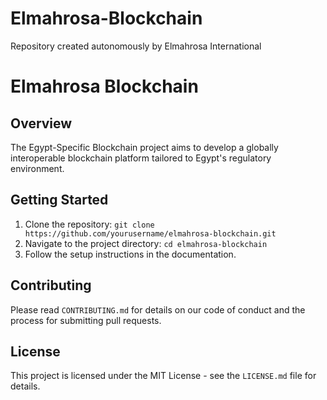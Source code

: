 # Elmahrosa-Blockchain
Repository created autonomously  by Elmahrosa International
# Elmahrosa Blockchain

## Overview
The Egypt-Specific Blockchain project aims to develop a globally interoperable blockchain platform tailored to Egypt's regulatory environment.

## Getting Started
1. Clone the repository: `git clone https://github.com/yourusername/elmahrosa-blockchain.git`
2. Navigate to the project directory: `cd elmahrosa-blockchain`
3. Follow the setup instructions in the documentation.

## Contributing
Please read `CONTRIBUTING.md` for details on our code of conduct and the process for submitting pull requests.

## License
This project is licensed under the MIT License - see the `LICENSE.md` file for details.

